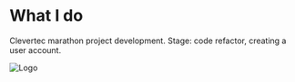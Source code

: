 # What I do

Clevertec marathon project development. Stage: code refactor, creating a user account.

 <img src="images/main.png" alt="Logo">
